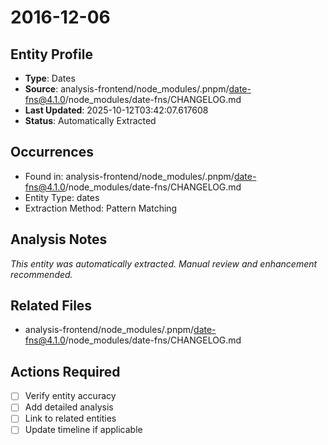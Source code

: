 # 2016-12-06

## Entity Profile
- **Type**: Dates
- **Source**: analysis-frontend/node_modules/.pnpm/date-fns@4.1.0/node_modules/date-fns/CHANGELOG.md
- **Last Updated**: 2025-10-12T03:42:07.617608
- **Status**: Automatically Extracted

## Occurrences
- Found in: analysis-frontend/node_modules/.pnpm/date-fns@4.1.0/node_modules/date-fns/CHANGELOG.md
- Entity Type: dates
- Extraction Method: Pattern Matching

## Analysis Notes
*This entity was automatically extracted. Manual review and enhancement recommended.*

## Related Files
- analysis-frontend/node_modules/.pnpm/date-fns@4.1.0/node_modules/date-fns/CHANGELOG.md

## Actions Required
- [ ] Verify entity accuracy
- [ ] Add detailed analysis
- [ ] Link to related entities
- [ ] Update timeline if applicable

